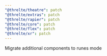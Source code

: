 ```yaml
---
"@threlte/theatre": patch
"@threlte/extras": patch
"@threlte/rapier": patch
"@threlte/core": patch
"@threlte/flex": patch
"@threlte/xr": patch
---
```


Migrate additional components to runes mode

